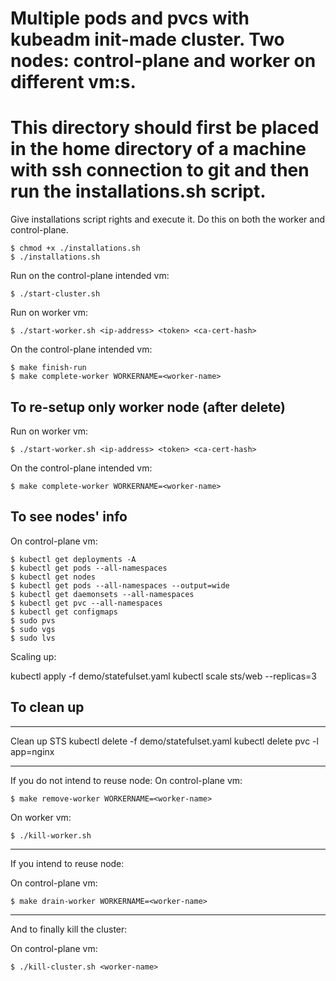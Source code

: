 # Multiple pods and pvcs with kubeadm init-made cluster. Two nodes: control-plane and worker on different vm:s.
# This directory should first be placed in the home directory of a machine with ssh connection to git and then run the installations.sh script.
Give installations script rights and execute it. Do this on both the worker and control-plane.
```console
$ chmod +x ./installations.sh
$ ./installations.sh
```

Run on the control-plane intended vm:
```console
$ ./start-cluster.sh
```

Run on worker vm:
```console
$ ./start-worker.sh <ip-address> <token> <ca-cert-hash>
```

On the control-plane intended vm:
```console
$ make finish-run
$ make complete-worker WORKERNAME=<worker-name>
```

## To re-setup only worker node (after delete)

Run on worker vm:
```console
$ ./start-worker.sh <ip-address> <token> <ca-cert-hash>
```
On the control-plane intended vm:
```console
$ make complete-worker WORKERNAME=<worker-name>
```

## To see nodes' info

On control-plane vm:
```console
$ kubectl get deployments -A
$ kubectl get pods --all-namespaces
$ kubectl get nodes
$ kubectl get pods --all-namespaces --output=wide
$ kubectl get daemonsets --all-namespaces
$ kubectl get pvc --all-namespaces
$ kubectl get configmaps
$ sudo pvs
$ sudo vgs
$ sudo lvs
```

Scaling up:

kubectl apply -f demo/statefulset.yaml
kubectl scale sts/web --replicas=3

## To clean up

---
Clean up STS
kubectl delete -f demo/statefulset.yaml
kubectl delete pvc -l app=nginx

---
If you do not intend to reuse node:
On control-plane vm:
```console
$ make remove-worker WORKERNAME=<worker-name>
```
On worker vm:
```console
$ ./kill-worker.sh
```

---
If you intend to reuse node:

On control-plane vm:
```console
$ make drain-worker WORKERNAME=<worker-name>
```

---
And to finally kill the cluster:

On control-plane vm:
```console
$ ./kill-cluster.sh <worker-name>
```
